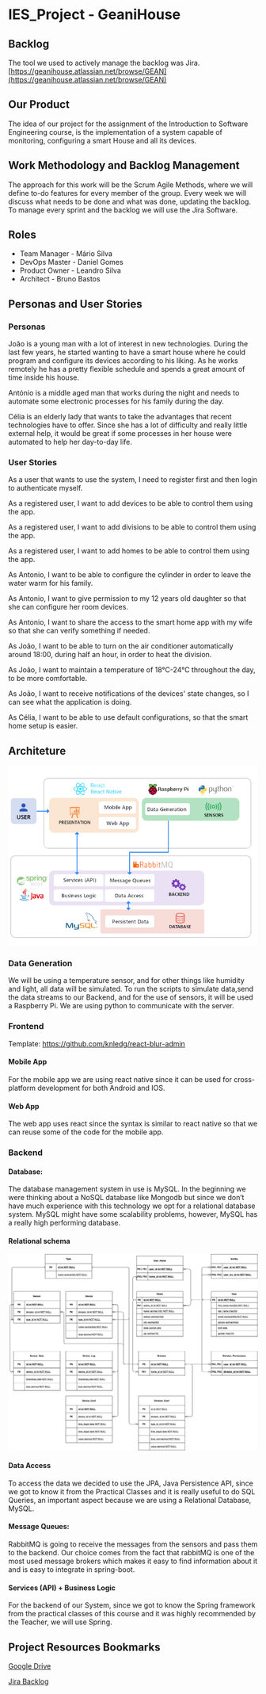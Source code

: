 # IES_Project - GeaniHouse

## Backlog

The tool we used to actively manage the backlog was Jira. [https://geanihouse.atlassian.net/browse/GEAN](https://geanihouse.atlassian.net/browse/GEAN)


## Our Product

The idea of our project for the assignment of the Introduction to Software Engineering course, is the implementation of a system capable of monitoring, configuring a smart House and all its devices.  

## Work  Methodology and Backlog Management

The approach for this work will be the Scrum Agile Methods, where we will define to-do features for every member of the group. Every week we will discuss what needs to be done  and what was done, updating the backlog. To manage every sprint and the backlog we will use the Jira Software.


## Roles

- Team Manager - Mário Silva
- DevOps Master - Daniel Gomes
- Product Owner - Leandro Silva
- Architect - Bruno Bastos



## Personas and  User Stories

### Personas

João is a young man with a lot of interest in new technologies. During the last few years, he  started  wanting to have a smart house where he could program and configure its devices according to his liking. As he works remotely he has a pretty flexible schedule and spends a great amount of time inside his house.

António is a middle aged man that works during the night and needs to automate some electronic processes for his family during the day.

Célia  is an elderly lady that wants to take the advantages that recent technologies have to offer. Since she has a lot of difficulty and really little external help, it would be great if some processes in her house were automated to help her day-to-day life. 



### User Stories

As a user that wants to use the system, I need to register first and then login to authenticate myself.

As a registered user, I want to add devices to be able to control them using the app.

As a registered user, I want to add divisions to be able to control them using the app.

As a registered user, I want to add homes to be able to control them using the app.

As Antonio, I want to be able to configure the cylinder in order to leave the water warm for his family.

As Antonio, I want to give permission to my 12 years old daughter so that she can configure her room devices.

As Antonio, I want to share the access to the smart home app with my wife so that she can verify something if needed.

As João, I want to be able to turn on the air conditioner automatically around 18:00, during half an hour, in order to heat the division.

As João, I want to maintain a temperature of 18°C-24°C throughout the day, to be more comfortable.

As João, I want to receive notifications of the devices' state changes, so I can see what the application is doing. 

As Célia, I want to be able to use default configurations, so that the smart home setup is easier.



## Architeture

![](./architecture-diagram.png)

### Data Generation

We will be using a temperature sensor, and for other things like humidity and light, all data will be simulated. To run the scripts to simulate data,send the data streams to our Backend, and for the use of sensors, it will be used a Raspberry Pi. We are using python to communicate with the server. 

### Frontend

Template: https://github.com/knledg/react-blur-admin

#### Mobile App

For the mobile app we are using react native since it can be used for cross-platform development for both Android and IOS. 

#### Web App

The web app uses react since the syntax is similar to react native so that we can reuse some of the code for the mobile app.

### Backend

#### Database:

The database management system in use is MySQL. In the beginning we were thinking about a NoSQL database like Mongodb but since we don’t have much experience with this technology we opt for a relational database system. MySQL might have some scalability problems, however, MySQL has a really high performing database.

#### Relational schema

![](./RelationalSchema.jpg)

#### Data Access
To access the data we decided to use the JPA, Java Persistence API, since we got to know it from the Practical Classes and it is  really useful to do SQL Queries, an important aspect because we are using a Relational Database, MySQL.

#### Message Queues:

RabbitMQ is going to receive the messages from the sensors and pass them to the backend. Our choice comes from the fact that rabbitMQ is one of the most used message brokers which makes it easy to find information about it and is easy to integrate in spring-boot.

#### Services (API) + Business Logic

For the backend of our System, since we got to know the Spring framework from the practical classes of this course and it was highly recommended by the Teacher, we will use Spring.

## Project Resources Bookmarks

[Google Drive ](https://drive.google.com/drive/folders/1Nwdul_tBhj4nKEn1nzR1FGi_7EghT7Ay?usp=sharing )

[Jira Backlog](https://geanihouse.atlassian.net/browse/GEAN)

